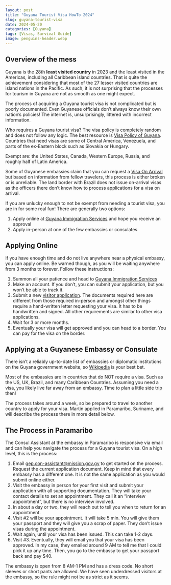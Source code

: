 ```yaml
---
layout: post
title: "Guyana Tourist Visa HowTo 2024"
slug: guyana-tourist-visa
date: 2024-05-20
categories: [Guyana]
tags: [Visas, Survival Guide]
image: penguins-header.webp
---
```

## Overview of the mess
Guyana is the 28th __least visited country__ in 2023 and the least visited in the Americas, including all Caribbean island countries.
That is quite the achievement considering that most of the 27 lesser visited countries are island nations in the Pacific.
As such, it is not surprising that the processes for tourism in Guyana are not as smooth as one might expect.

The process of acquiring a Guyana tourist visa is not complicated but is poorly documented.
Even Guyanese officials don’t always know their own nation’s policies!
The internet is, unsurprisingly, littered with incorrect information.

Who requires a Guyana tourist visa? The visa policy is completely random and does not follow any logic.
The best resource is [Visa Policy of Guyana][1].
Countries that need visas are some of Central America, Venezuela, and parts of the ex-Eastern block such as Slovakia or Hungary.

Exempt are: the United States, Canada, Western Europe, Russia, and roughly half of Latin America.

Some of Guyanese embassies claim that you can request a [Visa On Arrival][2] but based on information from fellow travelers, this process is either broken or is unreliable.
The land border with Brazil does not issue on-arrival visas as the officers there don’t know how to process applications for a visa on arrival.

If you are unlucky enough to not be exempt from needing a tourist visa, you are in for some real fun!
There are generally two options:

1) Apply online at [Guyana Immigration Services][3] and hope you receive an approval
2) Apply in-person at one of the few embassies or consulates

## Applying Online
If you have enough time and do not live anywhere near a physical embassy, you can apply online. Be warned though, as you will be waiting anywhere from 3 months to forever.
Follow these instructions:

1) Summon all your patience and head to [Guyana Immigration Services][3]
2) Make an account. If you don’t, you can submit your application, but you won’t be able to track it.
3) Submit a new [visitor application][4]. The documents required here are different from those required in-person and amongst other things require a hand-written letter requesting your visa. It has to be handwritten and signed. All other requirements are similar to other visa applications.
4) Wait for 3 or more months.
5) Eventually your visa will get approved and you can head to a border. You can pay for the visa on the border.

## Applying at a Guyanese Embassy or Consulate
There isn’t a reliably up-to-date list of embassies or diplomatic institutions on the Guyana government website, so [Wikipedia][5] is your best bet.

Most of the embassies are in countries that do NOT require a visa.
Such as the US, UK, Brazil, and many Caribbean Countries.
Assuming you need a visa, you likely live far away from an embassy.
Time to plan a little side trip then!

The process takes around a week, so be prepared to travel to another country to apply for your visa.
Martin applied in Paramaribo, Suriname, and will describe the process there in more detail below.

## The Process in Paramaribo
The Consul Assistant at the embassy in Paramaribo is responsive via email and can help you navigate the process for a Guyana tourist visa.
On a high level, this is the process:

1) Email [gep.con-assistant@mission.gov.gy][6] to get started on the process. Request the current application document. Keep in mind that every embassy has a different one. It is not the same application as you would submit online either.
2) Visit the embassy in person for your first visit and submit your application with all supporting documentation. They will take your contact details to set an appointment. They call it an “interview appointment”, but there is no interview involved.
3) In about a day or two, they will reach out to tell you when to return for an appointment.
4) Visit #2 will be your appointment. It will take 5 min. You will give them your passport and they will give you a scrap of paper. They don’t issue visas during the appointment.
5) Wait again, until your visa has been issued. This can take 1-2 days.
6) Visit #3. Eventually, they will email you that your visa has been approved. In my case, they emailed around 9 AM to tell me that I could pick it up any time. Then, you go to the embassy to get your passport back and pay $40.

The embassy is open from 8 AM-1 PM and has a dress code. No short sleeves or short pants are allowed. We have seen underdressed visitors at the embassy, so the rule might not be as strict as it seems.


[1]: https://en.wikipedia.org/wiki/Visa_policy_of_Guyana "Visa Policy of Guyana"
[2]: https://www.embassyofguyana.be/services.php?sid=30 "Visa on Arrival"
[3]: https://eservices.iss.gov.gy/ "Guyana Immigration Services"
[4]: https://eservices.iss.gov.gy/app/visitor-visa-application "Submit new application"
[5]: https://en.wikipedia.org/wiki/List_of_diplomatic_missions_of_Guyana "Diplomatic missions of Guyana"
[6]: mailto:gep.con-assistant@mission.gov.gy "GEP Consul Assistant"
